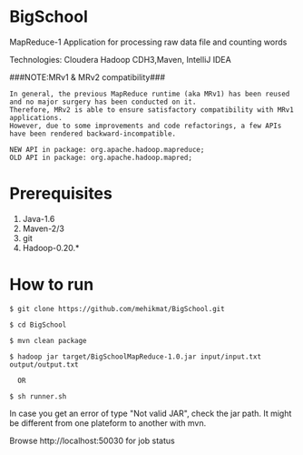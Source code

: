 BigSchool
=========

MapReduce-1 Application for processing raw data file and counting words

Technologies: Cloudera Hadoop CDH3,Maven, IntelliJ IDEA

###NOTE:MRv1 & MRv2 compatibility###
```
In general, the previous MapReduce runtime (aka MRv1) has been reused and no major surgery has been conducted on it.
Therefore, MRv2 is able to ensure satisfactory compatibility with MRv1 applications.
However, due to some improvements and code refactorings, a few APIs have been rendered backward-incompatible.

NEW API in package: org.apache.hadoop.mapreduce;
OLD API in package: org.apache.hadoop.mapred;
```

Prerequisites
===============
1. Java-1.6
2. Maven-2/3
3. git
4. Hadoop-0.20.*

How to run
===============
    $ git clone https://github.com/mehikmat/BigSchool.git

    $ cd BigSchool

    $ mvn clean package

    $ hadoop jar target/BigSchoolMapReduce-1.0.jar input/input.txt output/output.txt

      OR

    $ sh runner.sh

  In case you get an error of type "Not valid JAR", check the jar path. It might be different from one plateform to another with mvn.


Browse http://localhost:50030 for job status


